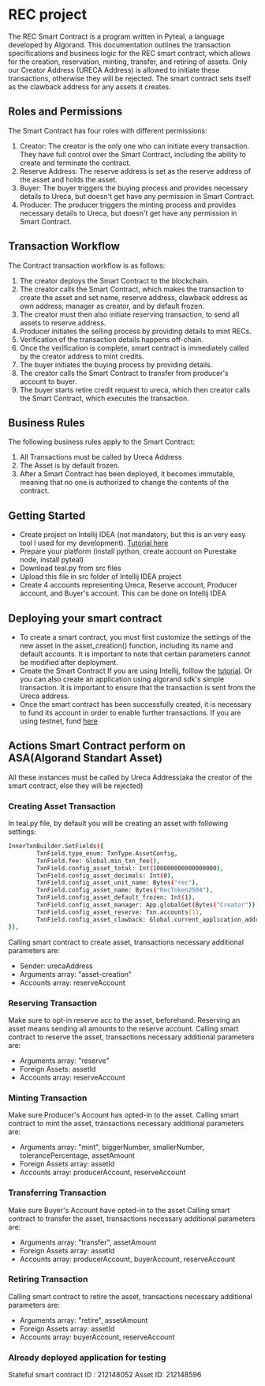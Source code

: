 # REC project

The REC Smart Contract is a program written in Pyteal, a language developed by Algorand. This documentation outlines the transaction specifications and business logic for the REC smart contract, which allows for the creation, reservation, minting, transfer, and retiring of assets. Only our Creator Address (URECA Address) is allowed to initiate these transactions, otherwise they will be rejected. The smart contract sets itself as the clawback address for any assets it creates. 

## Roles and Permissions

The Smart Contract has four roles with different permissions:

1. Creator: The creator is the only one who can initiate every transaction. They have full control over the Smart Contract, including the ability to create and terminate the contract.
1. Reserve Address: The reserve address is set as the reserve address of the asset and holds the asset.
1. Buyer: The buyer triggers the buying process and provides necessary details to Ureca, but doesn't get have any permission in Smart Contract.
1. Producer: The producer triggers the minting process and provides necessary details to Ureca, but doesn't get have any permission in Smart Contract.


## Transaction Workflow

The Contract transaction workflow is as follows:

1. The creator deploys the Smart Contract to the blockchain.
1. The creator calls the Smart Contract, which makes the transaction to create the asset and set name, reserve address, clawback address as own address, manager as creator, and by default frozen.
2. The creator must then also initiate reserving transaction, to send all assets to reserve address.
3. Producer initiates the selling process by providing details to mint RECs.
4. Verification of the transaction details happens off-chain.
5. Once the verification is complete, smart contract is immediately called by the creator address to mint credits.
6. The buyer initiates the buying process by providing details.
7. The creator calls the Smart Contract to transfer from producer's account to buyer.
8. The buyer starts retire credit request to ureca, which then creator calls the Smart Contract, which executes the transaction.

## Business Rules
The following business rules apply to the Smart Contract:
1. All Transactions must be called by Ureca Address
2. The Asset is by default frozen.
3. After a Smart Contract has been deployed, it becomes immutable, meaning that no one is authorized to change the contents of the contract. 

## Getting Started

- Create project on Intellij IDEA (not mandatory, but this is an very easy tool I used for my development). [Tutorial here](https://developer.algorand.org/articles/making-development-easier-algodea-intellij-plugin/)
- Prepare your platform (install python, create account on Purestake node, install pyteal)
- Download teal.py from src files
- Upload this file in src folder of Intellij IDEA project
- Create 4 accounts representing Ureca, Reserve account, Producer account, and Buyer's account. This can be done on Intellij IDEA

## Deploying your smart contract
- To create a smart contract, you must first customize the settings of the new asset in the asset_creation() function, including its name and default accounts. It is important to note that certain parameters cannot be modified after deployment.
- Create the Smart Contract If you are using Intellij, folllow the [tutorial](https://developer.algorand.org/articles/making-development-easier-algodea-intellij-plugin/). Or you can also create an application using algorand sdk's simple transaction. It is important to ensure that the transaction is sent from the Ureca address.
- Once the smart contract has been successfully created, it is necessary to fund its account in order to enable further transactions. If you are using testnet, fund [here](https://bank.testnet.algorand.network/)

## Actions Smart Contract perform on ASA(Algorand Standart Asset)
All these instances must be called by Ureca Address(aka the creator of the smart contract, else they will be rejected)

### Creating Asset Transaction

In teal.py file, by default you will be creating an asset with following settings: 


```sh
InnerTxnBuilder.SetFields({
        TxnField.type_enum: TxnType.AssetConfig,
        TxnField.fee: Global.min_txn_fee(),
        TxnField.config_asset_total: Int(100000000000000000),
        TxnField.config_asset_decimals: Int(0),
        TxnField.config_asset_unit_name: Bytes("rec"),
        TxnField.config_asset_name: Bytes("RecToken2504"),
        TxnField.config_asset_default_frozen: Int(1),
        TxnField.config_asset_manager: App.globalGet(Bytes("Creator")),
        TxnField.config_asset_reserve: Txn.accounts[1],
        TxnField.config_asset_clawback: Global.current_application_address()
}),
```


Calling smart contract to create asset, transactions necessary additional parameters are:
- Sender: urecaAddress
- Arguments array: "asset-creation"
- Accounts array: reserveAccount


### Reserving Transaction

Make sure to opt-in reserve acc to the asset, beforehand. Reserving an asset means sending all amounts to the reserve account.
Calling smart contract to reserve the asset, transactions necessary additional parameters are:

- Arguments array: "reserve"
- Foreign Assets: assetId
- Accounts array: reserveAccount

### Minting Transaction

Make sure Producer's Account has opted-in to the asset.
Calling smart contract to mint the asset, transactions necessary additional parameters are:

- Arguments array: "mint", biggerNumber, smallerNumber, tolerancePercentage, assetAmount
- Foreign Assets array: assetId
- Accounts array:  producerAccount, reserveAccount

### Transferring Transaction

Make sure Buyer's Account have opted-in to the asset
Calling smart contract to transfer the asset, transactions necessary additional parameters are:

- Arguments array: "transfer", assetAmount
- Foreign Assets array: assetId
- Accounts array: producerAccount, buyerAccount, reserveAccount

### Retiring Transaction
Calling smart contract to retire the asset, transactions necessary additional parameters are:

- Arguments array: "retire", assetAmount 
- Foreign Assets array: assetId
- Accounts array: buyerAccount, reserveAccount

### Already deployed application for testing

Stateful smart contract ID : 212148052
Asset ID: 212148596

